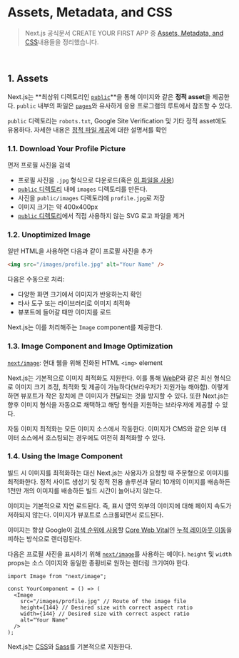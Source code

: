 # Assets, Metadata, and CSS

> Next.js 공식문서 CREATE YOUR FIRST APP 중 [Assets, Metadata, and CSS](https://nextjs.org/learn/basics/assets-metadata-css)내용들을 정리했습니다.

<br />

## 1. Assets

Next.js는 **최상위 디렉토리인 [`public`](https://nextjs.org/docs/basic-features/static-file-serving)**을 통해 이미지와 같은 **정적 asset**을 제공한다. `public` 내부의 파일은 [`pages`](https://nextjs.org/docs/basic-features/pages)와 유사하게 응용 프로그램의 루트에서 참조할 수 있다.

`public` 디렉토리는 `robots.txt`, Google Site Verification 및 기타 정적 asset에도 유용하다. 자세한 내용은 [정적 파일 제공](https://nextjs.org/docs/basic-features/static-file-serving)에 대한 설명서를 확인

### 1.1. Download Your Profile Picture

먼저 프로필 사진을 검색

- 프로필 사진을 `.jpg` 형식으로 다운로드(혹은 [이 파일을 사용](https://github.com/vercel/next-learn/blob/master/basics/basics-final/public/images/profile.jpg))
- [`public` 디렉토리](https://nextjs.org/docs/basic-features/static-file-serving) 내에 `images` 디렉토리를 만든다.
- 사진을 `public/images` 디렉토리에 `profile.jpg`로 저장
- 이미지 크기는 약 400x400px
- [`public` 디렉토리](https://nextjs.org/docs/basic-features/static-file-serving)에서 직접 사용하지 않는 SVG 로고 파일을 제거

### 1.2. Unoptimized Image

일반 HTML을 사용하면 다음과 같이 프로필 사진을 추가

```html
<img src="/images/profile.jpg" alt="Your Name" />
```

다음은 수동으로 처리:

- 다양한 화면 크기에서 이미지가 반응하는지 확인
- 타사 도구 또는 라이브러리로 이미지 최적화
- 뷰포트에 들어갈 때만 이미지를 로드

Next.js는 이를 처리해주는 `Image` component를 제공한다.

### 1.3. Image Component and Image Optimization

[`next/image`](https://nextjs.org/docs/api-reference/next/image): 현대 웹을 위해 진화된 HTML `<img>` element

Next.js는 기본적으로 이미지 최적화도 지원한다. 이를 통해 [WebP](https://developer.mozilla.org/en-US/docs/Web/Media/Formats/Image_types#webp)와 같은 최신 형식으로 이미지 크기 조정, 최적화 및 제공이 가능하다(브라우저가 지원가능 해야함). 이렇게 하면 뷰포트가 작은 장치에 큰 이미지가 전달되는 것을 방지할 수 있다. 또한 Next.js는 향후 이미지 형식을 자동으로 채택하고 해당 형식을 지원하는 브라우저에 제공할 수 있다.

자동 이미지 최적화는 모든 이미지 소스에서 작동한다. 이미지가 CMS와 같은 외부 데이터 소스에서 호스팅되는 경우에도 여전히 최적화할 수 있다.

### 1.4. Using the Image Component

빌드 시 이미지를 최적화하는 대신 Next.js는 사용자가 요청할 때 주문형으로 이미지를 최적화한다. 정적 사이트 생성기 및 정적 전용 솔루션과 달리 10개의 이미지를 배송하든 1천만 개의 이미지를 배송하든 빌드 시간이 늘어나지 않는다.

이미지는 기본적으로 지연 로드된다. 즉, 표시 영역 외부의 이미지에 대해 페이지 속도가 저하되지 않는다. 이미지가 뷰포트로 스크롤되면서 로드된다.

이미지는 항상 Google이 [검색 순위에 사용](https://developers.google.com/search/blog/2020/05/evaluating-page-experience)할 [Core Web Vital](https://web.dev/vitals/#core-web-vitals)인 [누적 레이아웃 이동](https://web.dev/cls/)을 피하는 방식으로 렌더링된다.

다음은 프로필 사진을 표시하기 위해 [`next/image`](https://nextjs.org/docs/api-reference/next/image)를 사용하는 예이다. `height` 및 `width` props는 소스 이미지와 동일한 종횡비로 원하는 렌더링 크기여야 한다.

```tsx
import Image from "next/image";

const YourComponent = () => (
  <Image
    src="/images/profile.jpg" // Route of the image file
    height={144} // Desired size with correct aspect ratio
    width={144} // Desired size with correct aspect ratio
    alt="Your Name"
  />
);
```

Next.js는 [CSS](https://nextjs.org/docs/basic-features/built-in-css-support)와 [Sass](https://nextjs.org/docs/basic-features/built-in-css-support#sass-support)를 기본적으로 지원한다.
